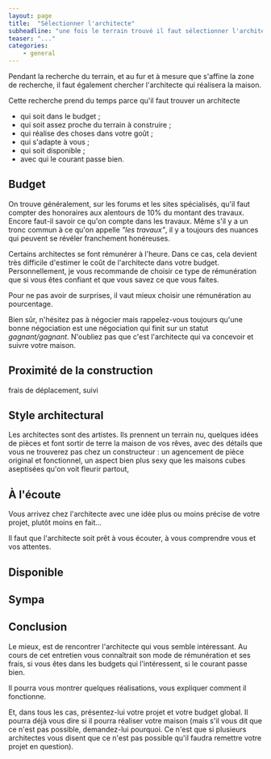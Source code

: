 ```yaml
---
layout: page
title:  "Sélectionner l'architecte"
subheadline: "une fois le terrain trouvé il faut sélectionner l'architecte qui va réaliser votre maison."
teaser: "..."
categories:
    - general
---
```

Pendant la recherche du terrain, et au fur et à mesure que s'affine la zone de recherche, il faut également chercher l'architecte qui réalisera la maison.

Cette recherche prend du temps parce qu'il faut trouver un architecte  

- qui soit dans le budget ;
- qui soit assez proche du terrain à construire ;
- qui réalise des choses dans votre goût ;
- qui s'adapte à vous ;
- qui soit disponible ;
- avec qui le courant passe bien.

## Budget
On trouve généralement, sur les forums et les sites spécialisés, qu'il faut compter des honoraires aux alentours de 10% du montant des travaux. Encore faut-il savoir ce qu'on compte dans les travaux. Même s'il y a un tronc commun à ce qu'on appelle *"les travaux"*, il y a toujours  des nuances qui peuvent se révéler franchement honéreuses. 

Certains architectes se font rémunérer à l'heure. Dans ce cas, cela devient très difficile d'estimer le coût de l'architecte dans votre budget. Personnellement, je vous recommande de choisir ce type de rémunération que si vous êtes confiant et que vous savez ce que vous faites. 

Pour ne pas avoir de surprises, il vaut mieux choisir une rémunération au pourcentage.

Bien sûr, n'hésitez pas à négocier mais rappelez-vous toujours qu'une bonne négociation est une négociation qui finit sur un statut *gagnant/gagnant*. N'oubliez pas que c'est l'architecte qui va concevoir et suivre votre maison.

## Proximité de la construction
frais de déplacement, suivi

## Style architectural
Les architectes sont des artistes. Ils prennent un terrain nu, quelques idées de pièces 
et font sortir de terre la maison de vos rêves, avec des détails que vous ne trouverez pas chez un constructeur : un agencement de pièce original et fonctionnel, un aspect bien plus sexy que les maisons cubes aseptisées qu'on voit fleurir partout, 

## À l'écoute
Vous arrivez chez l'architecte avec une idée plus ou moins précise de votre projet, plutôt moins en fait... 

Il faut que l'architecte soit prêt à vous écouter, à vous comprendre vous et vos attentes. 

## Disponible

## Sympa

## Conclusion
Le mieux, est de rencontrer l'architecte qui vous semble intéressant. Au cours de cet entretien vous connaîtrait son mode de rémunération et ses frais, si vous êtes dans les budgets qui l'intéressent, si le courant passe bien. 

Il pourra vous montrer quelques réalisations, vous expliquer comment il fonctionne.

Et, dans tous les cas, présentez-lui votre projet et votre budget global. Il pourra déjà vous dire si il pourra réaliser votre maison (mais s'il vous dit que ce n'est pas possible, demandez-lui pourquoi. Ce n'est que si plusieurs architectes vous disent que ce n'est pas possible qu'il faudra remettre votre projet en question).
